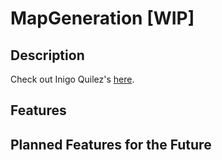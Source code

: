 # MapGeneration [WIP]

## Description


Check out Inigo Quilez's [here](https://iquilezles.org).

## Features

## Planned Features for the Future
